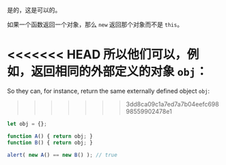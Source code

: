 是的，这是可以的。

如果一个函数返回一个对象，那么 `new` 返回那个对象而不是 `this`。

<<<<<<< HEAD
所以他们可以，例如，返回相同的外部定义的对象 `obj`：
=======
So they can, for instance, return the same externally defined object `obj`:
>>>>>>> 3dd8ca09c1a7ed7a7b04eefc69898559902478e1

```js run no-beautify
let obj = {};

function A() { return obj; }
function B() { return obj; }

alert( new A() == new B() ); // true
```
